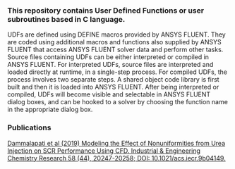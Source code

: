 ### This repository contains User Defined Functions or user subroutines based in C language.
UDFs are defined using DEFINE macros provided by ANSYS FLUENT. They are coded using additional macros and functions also supplied by ANSYS FLUENT that access ANSYS FLUENT solver data and perform other tasks. Source files containing UDFs can be either interpreted or compiled in ANSYS FLUENT. For interpreted UDFs, source files are interpreted and loaded directly at runtime, in a single-step process. For compiled UDFs, the process involves two separate steps. A shared object code library is first built and then it is loaded into ANSYS FLUENT. After being interpreted or compiled, UDFs will become visible and selectable in ANSYS FLUENT dialog boxes, and can be hooked to a solver by choosing the function name in the appropriate dialog box.

### Publications
[Dammalapati et al (2019) Modeling the Effect of Nonuniformities from Urea Injection on SCR Performance Using CFD. Industrial & Engineering Chemistry Research 58 (44), 20247-20258; DOI: 10.1021/acs.iecr.9b04149.](https://pubs.acs.org/doi/10.1021/acs.iecr.9b04149)

